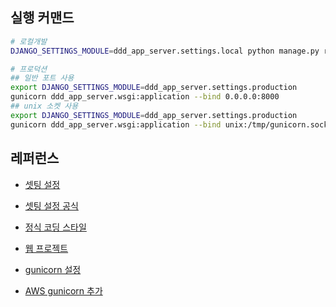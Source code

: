 
## 실행 커맨드
```bash
# 로컬개발
DJANGO_SETTINGS_MODULE=ddd_app_server.settings.local python manage.py runserver --settings=settings.local

# 프로덕션
## 일반 포트 사용
export DJANGO_SETTINGS_MODULE=ddd_app_server.settings.production
gunicorn ddd_app_server.wsgi:application --bind 0.0.0.0:8000
## unix 소켓 사용
export DJANGO_SETTINGS_MODULE=ddd_app_server.settings.production
gunicorn ddd_app_server.wsgi:application --bind unix:/tmp/gunicorn.sock

```

## 레퍼런스
- [셋팅 설정](https://djangostars.com/blog/configuring-django-settings-best-practices/)
- [셋팅 설정 공식](https://docs.djangoproject.com/en/5.1/topics/settings/)
- [정식 코딩 스타일](https://docs.djangoproject.com/en/dev/internals/contributing/writing-code/coding-style/)

- [웹 프로젝트](https://github.com/dddstudy/ddd-web)
- [gunicorn 설정](https://blog.hwahae.co.kr/all/tech/5567)
- [AWS gunicorn 추가](https://velog.io/@odh0112/Django-Nginx-Gunicorn-%EC%97%B0%EB%8F%99)
